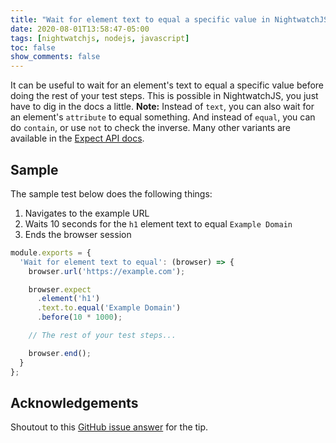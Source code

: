 ```yaml
---
title: "Wait for element text to equal a specific value in NightwatchJS"
date: 2020-08-01T13:58:47-05:00
tags: [nightwatchjs, nodejs, javascript]
toc: false
show_comments: false
---
```


It can be useful to wait for an element's text to equal a specific value before doing the rest of your test steps. This is possible in NightwatchJS, you just have to dig in the docs a little. **Note:** Instead of `text`, you can also wait for an element's `attribute` to equal something. And instead of `equal`, you can do `contain`, or use `not` to check the inverse. Many other variants are available in the [Expect API docs](https://nightwatchjs.org/api/expect/).

## Sample

The sample test below does the following things:
1. Navigates to the example URL
1. Waits 10 seconds for the `h1` element text to equal `Example Domain`
1. Ends the browser session

```js
module.exports = {
  'Wait for element text to equal': (browser) => {
    browser.url('https://example.com');

    browser.expect
      .element('h1')
      .text.to.equal('Example Domain')
      .before(10 * 1000);

    // The rest of your test steps...

    browser.end();
  }
};
```

## Acknowledgements

Shoutout to this [GitHub issue answer](https://github.com/nightwatchjs/nightwatch/issues/246#issuecomment-285727236) for the tip.
